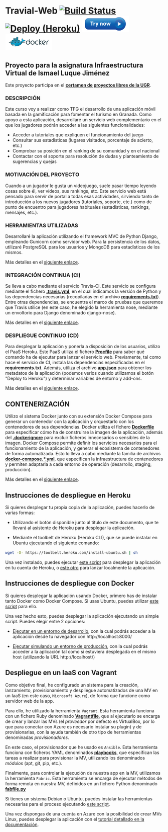 # Travial-Web [![Build Status](https://travis-ci.org/isma94/Travial-Web.svg?branch=master)](https://travis-ci.org/isma94/Travial-Web) [![Deploy (Heroku)](https://www.herokucdn.com/deploy/button.svg)](https://heroku.com/deploy?template=https://github.com/isma94/Travial-Web) [![Try (Heroku)](./img/tryButton.jpg)](https://travial-web.herokuapp.com/) [![DockerHub](./img/docker.png)](https://hub.docker.com/r/isluji/travial-web/)


## Proyecto para la asignatura Infraestructura Virtual de Ismael Luque Jiménez

Este proyecto participa en el [**certamen de proyectos libres de la UGR**](http://osl.ugr.es/bases-de-los-premios-a-proyectos-libres-de-la-ugr/).


### DESCRIPCIÓN

Este curso voy a realizar como TFG el desarrollo de una aplicación móvil basada en la gamificación para fomentar el turismo en Granada. Como apoyo a esta aplicación, desarrollaré un servicio web complementario en el que los jugadores podrán acceder a las siguientes funcionalidades:

* Acceder a tutoriales que expliquen el funcionamiento del juego
* Consultar sus estadísticas (lugares visitados, porcentaje de acierto, etc.)
* Comprobar su posición en el ranking de su comunidad y en el nacional
* Contactar con el soporte para resolución de dudas y planteamiento de sugerencias y quejas


### MOTIVACIÓN DEL PROYECTO

Cuando a un jugador le gusta un videojuego, suele pasar tiempo leyendo cosas sobre él, ver vídeos, sus rankings, etc. Este servicio web está pensado para servir de portal a todas esas actividades, sirviendo tanto de introducción a los nuevos jugadores (tutoriales, soporte, etc.) como de punto de encuentro para jugadores habituales (estadísticas, rankings, mensajes, etc.).


### HERRAMIENTAS UTILIZADAS

Desarrollaré la aplicación utilizando el framework MVC de Python Django, empleando Gunicorn como servidor web. Para la persistencia de los datos, utilizaré PostgreSQL para los usuarios y MongoDB para estadísticas de los mismos.

Más detalles en el [siguiente enlace](https://github.com/isma94/Travial-Web/blob/doc/documentacion/1_descripcion.md).


### INTEGRACIÓN CONTINUA (CI)

Se lleva a cabo mediante el servicio Travis-CI. Este servicio se configura mediante el fichero **[.travis.yml](./.travis.yml)**, en el cual indicamos la versión de Python y las dependencias necesarias (recopiladas en el archivo **[requirements.txt](./requirements.txt)**). Entre otras dependencias, se encuentra el marco de pruebas que queremos que Travis utilice (en este caso, he elegido la herramienta nose, mediante un envoltorio para Django denominado django-nose).

Más detalles en el [siguiente enlace](https://github.com/isma94/Travial-Web/blob/doc/documentacion/2_integracionContinua.md).


### DESPLIEGUE CONTINUO (CD)

Para desplegar la aplicación y ponerla a disposición de los usuarios, utilizo el PaaS Heroku. Este PaaS utiliza el fichero **[Procfile](./Procfile)** para saber qué comando ha de ejecutar para lanzar el servicio web. Previamente, tal como hace el servicio de CI, instala las dependencias especificadas en el **requirements.txt**. Además, utiliza el archivo **[app.json](./app.json)** para obtener los metadatos de la aplicación (podemos verlos cuando utilizamos el botón "Deploy to Heroku") y determinar variables de entorno y add-ons.

Más detalles en el [siguiente enlace](https://github.com/isma94/Travial-Web/blob/doc/documentacion/3_desplieguePaaS.md).


## CONTENERIZACIÓN

Utilizo el sistema Docker junto con su extensión Docker Compose para generar un contenedor con la aplicación y orquestarlo con los contenedores de sus dependencias. Docker utiliza el fichero **[Dockerfile](./Dockerfile)** para especificar cómo ha de construirse la imagen de la aplicación, además del **[.dockerignore](./.dockerignore)** para excluir ficheros innecesarios o sensibles de la imagen. Docker Compose permite definir los servicios necesarios para el funcionamiento de la aplicación, y generar el ecosistema de contenedores de forma automatizada. Esto lo lleva a cabo mediante la familia de archivos **[docker-compose.*.yml](./compose)**, que especifican la infraestructura de contenedores y permiten adaptarla a cada entorno de operación (desarrollo, staging, producción).

Más detalles en el [siguiente enlace](https://github.com/isma94/Travial-Web/blob/doc/documentacion/4_docker.md).


## Instrucciones de despliegue en Heroku

Si quieres desplegar tu propia copia de la aplicación, puedes hacerlo de varias formas:

* Utilizando el botón disponible junto al título de este documento, que te llevará al asistente de Heroku para desplegar la aplicación.

* Mediante el toolbelt de Heroku (Heroku CLI), que se puede instalar en Ubuntu ejecutando el siguiente comando:

 ```bash
 wget -O- https://toolbelt.heroku.com/install-ubuntu.sh | sh
 ```
 Una vez instalado, puedes ejecutar [este script](./scriptDeploy.sh) para desplegar la aplicación en tu cuenta de Heroku, o [este otro](./scriptLocal) para lanzar localmente la aplicación.


## Instrucciones de despliegue con Docker

Si quieres desplegar la aplicación usando Docker, primero has de instalar tanto Docker como Docker Compose. Si usas Ubuntu, puedes utilizar [este script](./scripts/installDocker_Ubuntu.sh) para ello.

Una vez hecho esto, puedes desplegar la aplicación ejecutando un simple script. Puedes elegir entre 2 opciones:

* [Ejecutar en un entorno de desarrollo](./compose/deployDockerCompose_dev.sh), con la cual podrás acceder a la aplicación desde tu navegador con http://localhost:8000/

* [Ejecutar simulando un entorno de producción](./compose/deployDockerCompose_prod.sh), con la cual podrás acceder a la aplicación tal como si estuviera desplegada en el mismo host (utilizando la URL http://localhost/)


## Despliegue en un IaaS con Vagrant

Como objetivo final, he configurado un sistema para la creación, lanzamiento, provisionamiento y despliegue automatizados de una MV en un IaaS (en este caso, ```Microsoft Azure```), de forma que funcione como servidor web de la app.

Para ello, he utilizado la herramienta ```Vagrant```. Esta herramienta funciona con un fichero Ruby denominado **[Vagrantfile](./Vagrantfile)**, que al ejecutarlo se encarga de crear y lanzar las MVs (el *proveedor* por defecto es VirtualBox, por lo que para conectar con Azure es necesario instalar su plugin) y de provisionarlas, con la ayuda también de otro tipo de herramientas denominadas *provisionadores*.

En este caso, el provisionador que he usado es ```Ansible```. Esta herramienta funciona con ficheros YAML denominados **[playbooks](./playbook.yml)**, que especifican las tareas a realizar para provisionar la MV, utilizando los denominados *módulos* (apt, git, pip, etc.).

Finalmente, para controlar la ejecución de nuestra app en la MV, utilizamos la herramienta ```Fabric```. Esta herramienta se encarga de ejecutar métodos de forma remota en nuestra MV, definidos en un fichero Python denominado **[fabfile.py](./fabfile.py)**

Si tienes un sistema Debian o Ubuntu, puedes instalar las herramientas necesarias para el proceso ejecutando [este script](./vagrant/installVagrantAndRequirements.sh).

Una vez dispongas de una cuenta en Azure con la posibilidad de crear MVs Linux, puedes desplegar la aplicación con el [tutorial detallado en la documentación](https://github.com/isma94/Travial-Web/blob/doc/documentacion/5_IaaS.md).
